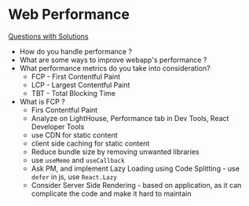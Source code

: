 # Web Performance

[Questions with Solutions](./solutions.md)


- How do you handle performance ?
- What are some ways to improve webapp's performance ?
- What performance metrics do you take into consideration?
  - FCP - First Contentful Paint
  - LCP - Largest Contentful Paint
  - TBT - Total Blocking Time
- What is FCP ?
  - Firs Contentful Paint
  - Analyze on LightHouse, Performance tab in Dev Tools, React Developer Tools
  - use CDN for static content
  - client side caching for static content
  - Reduce bundle size by removing unwanted libraries
  - use `useMemo` and `useCallback`
  - Ask PM, and implement Lazy Loading using Code Splitting - use `defer` in js, use `React.Lazy`
  - Consider Server Side Rendering - based on application, as it can complicate the code and make it hard to maintain
